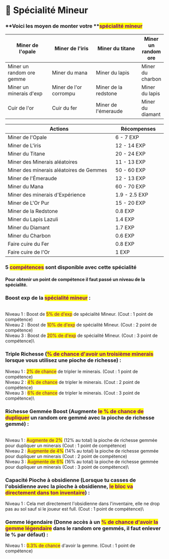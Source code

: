# 💎 Spécialité Mineur

### **Voici les moyen de monter votre **<mark style="color:purple;">**spécialité mineur**</mark>&#x20;

<table><thead><tr><th width="190">Miner de l'opale</th><th width="178">Miner de l'iris</th><th width="176">Miner du titane</th><th>Miner un random ore</th></tr></thead><tbody><tr><td>Miner un random ore gemme </td><td>Miner du mana</td><td>Miner du lapis </td><td>Miner du charbon</td></tr><tr><td>Miner un minerais d'exp </td><td>Miner de l'or corrompu</td><td>Miner de la redstone </td><td>Miner du lapis </td></tr><tr><td>Cuir de l'or</td><td>Cuir du fer</td><td>Miner de l'émeraude</td><td>Miner du diamant</td></tr></tbody></table>



<table><thead><tr><th width="400">Actions</th><th width="157">Récompenses</th></tr></thead><tbody><tr><td>Miner de l'Opale</td><td>6 - 7 EXP</td></tr><tr><td>Miner de L'iris</td><td>12 - 14 EXP </td></tr><tr><td>Miner du Titane</td><td>20 - 24 EXP</td></tr><tr><td>Miner des Minerais aléatoires</td><td>11 - 13 EXP</td></tr><tr><td>Miner des minerais aléatoires de Gemmes</td><td>50 - 60 EXP</td></tr><tr><td>Miner de l'Émeraude</td><td>12 - 13 EXP</td></tr><tr><td>Miner du Mana</td><td>60 - 70 EXP</td></tr><tr><td>Miner des minerais d'Expérience</td><td>1.9 - 2.5 EXP</td></tr><tr><td>Miner de L'Or Pur</td><td>15 - 20 EXP</td></tr><tr><td>Miner de la Redstone</td><td>0.8 EXP</td></tr><tr><td>Miner du Lapis Lazuli</td><td>1.4 EXP</td></tr><tr><td>Miner du Diamant</td><td>1.7 EXP</td></tr><tr><td>Miner du Charbon</td><td>0.6 EXP</td></tr><tr><td>Faire cuire du Fer</td><td>0.8 EXP</td></tr><tr><td>Faire cuire de l'Or</td><td>1 EXP</td></tr></tbody></table>

### **5 **<mark style="color:purple;">**compétences**</mark>** sont disponible avec cette spécialité**

#### **Pour obtenir un point de compétence il faut passé un niveau de la spécialité.**&#x20;



### Boost exp de la <mark style="color:purple;">spécialité mineur</mark> :&#x20;

\
Niveau 1 : Boost de <mark style="color:purple;">5% de d'exp</mark> de spécialité Mineur. (Cout : 1 point de compétence) \
Niveau 2 : Boost de <mark style="color:purple;">10% de d'exp</mark> de spécialité Mineur. (Cout : 2 point de compétence) \
Niveau 3 : Boost de <mark style="color:purple;">20% de d'exp</mark> de spécialité Mineur. (Cout : 3 point de compétence)\


### Triple Richesse (<mark style="color:purple;">% de chance d'avoir un troisième minerais</mark> lorsque vous utilisez une pioche de richesse) :&#x20;



Niveau 1 : <mark style="color:purple;">2% de chance</mark> de tripler le minerais. (Cout : 1 point de compétence) \
Niveau 2 : <mark style="color:purple;">4% de chance</mark> de tripler le minerais. (Cout : 2 point de compétence) \
Niveau 3 : <mark style="color:purple;">6% de chance</mark> de tripler le minerais. (Cout : 3 point de compétence)\


### Richesse Gemmée Boost (Augmente <mark style="color:purple;">le % de chance de dupliquer</mark> un random ore gemmé avec la pioche de richesse gemmé) :&#x20;

\
Niveau 1 : <mark style="color:purple;">Augmente de 2%</mark> (12% au total) la pioche de richesse gemmée pour dupliquer un minerais (Cout : 1 point de compétence) \
Niveau 2 : <mark style="color:purple;">Augmente de 4%</mark> (14% au total) la pioche de richesse gemmée pour dupliquer un minerais (Cout : 2 point de compétence) \
Niveau 3 : <mark style="color:purple;">Augmente de 6%</mark> (16% au total) la pioche de richesse gemmée pour dupliquer un minerais (Cout : 3 point de compétence)\


### Capacité Pioche à obsidienne (Lorsque tu casses de l'obsidienne avec la pioche à obsidienne, <mark style="color:purple;">le bloc va directement dans ton inventaire</mark>) :      &#x20;

&#x20;             &#x20;

Niveau 1 : Cela met directement l'obsidienne dans l'inventaire, elle ne drop pas au sol sauf si le joueur est full. (Cout : 1 point de compétence)\


### Gemme légendaire (Donne accès à un <mark style="color:purple;">% de chance d'avoir la gemme légendaire</mark> dans le random ore gemmés, il faut enlever le % par défaut) :&#x20;



Niveau 1 : <mark style="color:purple;">0.3% de chance</mark> d'avoir la gemme. (Cout : 1 point de compétence)

